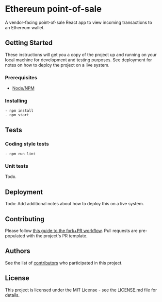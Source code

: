 # Ethereum point-of-sale

A vendor-facing point-of-sale React app to view incoming transactions to an Ethereum wallet.

## Getting Started

These instructions will get you a copy of the project up and running on your local machine for development and testing purposes. See deployment for notes on how to deploy the project on a live system.

### Prerequisites

- [Node/NPM](https://nodejs.org)

### Installing

```
- npm install
- npm start
```

## Tests

### Coding style tests

```
- npm run lint
```

### Unit tests

Todo.

## Deployment

Todo: Add additional notes about how to deploy this on a live system.

## Contributing

Please follow [this guide to the fork+PR workflow](https://gist.github.com/Chaser324/ce0505fbed06b947d962). Pull requests are pre-populated with the project's PR template.

## Authors

See the list of [contributors](https://github.com/heathwallace/ethereum-pos/contributors) who participated in this project.

## License

This project is licensed under the MIT License - see the [LICENSE.md](LICENSE.md) file for details.
